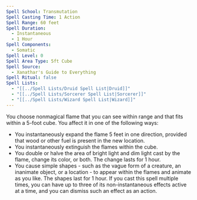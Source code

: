 ```yaml
---
Spell School: Transmutation
Spell Casting Time: 1 Action
Spell Range: 60 feet
Spell Duration:
  - Instantaneous
  - 1 Hour
Spell Components:
  - Somatic
Spell Level: 0
Spell Area Type: 5ft Cube
Spell Source:
  - Xanathar's Guide to Everything
Spell Ritual: false
Spell Lists:
  - "[[../Spell Lists/Druid Spell List|Druid]]"
  - "[[../Spell Lists/Sorcerer Spell List|Sorcerer]]"
  - "[[../Spell Lists/Wizard Spell List|Wizard]]"
---
```


You choose nonmagical flame that you can see within range and that fits within a 5-foot cube. You affect it in one of the following ways:
- You instantaneously expand the flame 5 feet in one direction, provided that wood or other fuel is present in the new location.
- You instantaneously extinguish the flames within the cube.
- You double or halve the area of bright light and dim light cast by the flame, change its color, or both. The change lasts for 1 hour.
- You cause simple shapes - such as the vague form of a creature, an inanimate object, or a location - to appear within the flames and animate as you like. The shapes last for 1 hour.
If you cast this spell multiple times, you can have up to three of its non-instantaneous effects active at a time, and you can dismiss  such an effect as an action.
